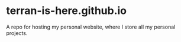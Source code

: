 # terran-is-here.github.io
A repo for hosting my personal website, where I store all my personal projects. 